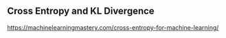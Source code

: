 
## Cross Entropy and KL Divergence
https://machinelearningmastery.com/cross-entropy-for-machine-learning/